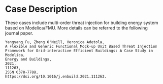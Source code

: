 # Case Description

These cases include multi-order threat injection for building energy system based on Modelica/FMU. 
More details can be referred to the following journal paper. 
  
  ```
  Yangyang Fu, Zheng O'Neill, Veronica Adetola,
  A Flexible and Generic Functional Mock-up Unit Based Threat Injection Framework for Grid-interactive Efficient Buildings: A Case Study in Modelica,
  Energy and Buildings,
  2021,
  111263,
  ISSN 0378-7788,
  https://doi.org/10.1016/j.enbuild.2021.111263.
  ```
